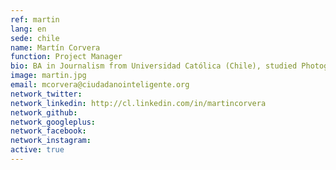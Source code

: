 ```yaml
---
ref: martin
lang: en
sede: chile
name: Martín Corvera
function: Project Manager
bio: BA in Journalism from Universidad Católica (Chile), studied Photography at Espacio Buenos Aires (Argentina). Received photojournalism award at the Etecom 2012 contest. .
image: martin.jpg
email: mcorvera@ciudadanointeligente.org
network_twitter:
network_linkedin: http://cl.linkedin.com/in/martincorvera
network_github:
network_googleplus:
network_facebook:
network_instagram:
active: true
---
```

